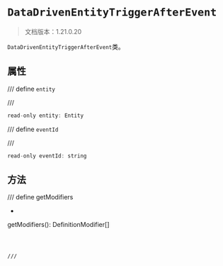 # `DataDrivenEntityTriggerAfterEvent`

> 文档版本：1.21.0.20

`DataDrivenEntityTriggerAfterEvent`类。

## 属性

/// define
`entity`


///

```js
read-only entity: Entity
```


/// define
`eventId`


///

```js
read-only eventId: string
```


## 方法

/// define
getModifiers

- ```js
getModifiers(): DefinitionModifier[]
```



///

